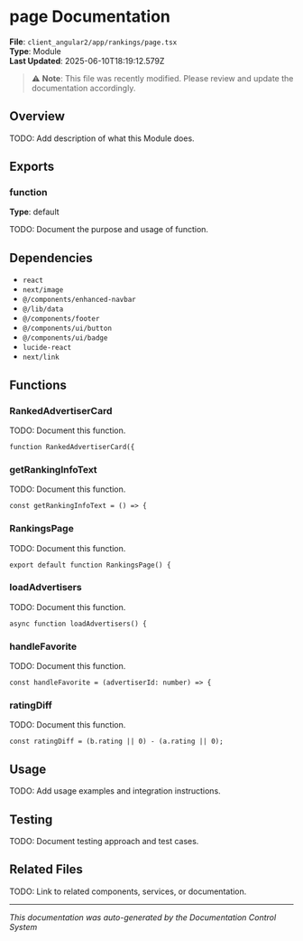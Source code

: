 # page Documentation

**File**: `client_angular2/app/rankings/page.tsx`  
**Type**: Module  
**Last Updated**: 2025-06-10T18:19:12.579Z



> ⚠️ **Note**: This file was recently modified. Please review and update the documentation accordingly.

## Overview

TODO: Add description of what this Module does.

## Exports

### function

**Type**: default

TODO: Document the purpose and usage of function.

## Dependencies

- `react`
- `next/image`
- `@/components/enhanced-navbar`
- `@/lib/data`
- `@/components/footer`
- `@/components/ui/button`
- `@/components/ui/badge`
- `lucide-react`
- `next/link`

## Functions

### RankedAdvertiserCard

TODO: Document this function.

```tsx
function RankedAdvertiserCard({
```

### getRankingInfoText

TODO: Document this function.

```tsx
const getRankingInfoText = () => {
```

### RankingsPage

TODO: Document this function.

```tsx
export default function RankingsPage() {
```

### loadAdvertisers

TODO: Document this function.

```tsx
async function loadAdvertisers() {
```

### handleFavorite

TODO: Document this function.

```tsx
const handleFavorite = (advertiserId: number) => {
```

### ratingDiff

TODO: Document this function.

```tsx
const ratingDiff = (b.rating || 0) - (a.rating || 0);
```

## Usage

TODO: Add usage examples and integration instructions.

## Testing

TODO: Document testing approach and test cases.

## Related Files

TODO: Link to related components, services, or documentation.

---
*This documentation was auto-generated by the Documentation Control System*
